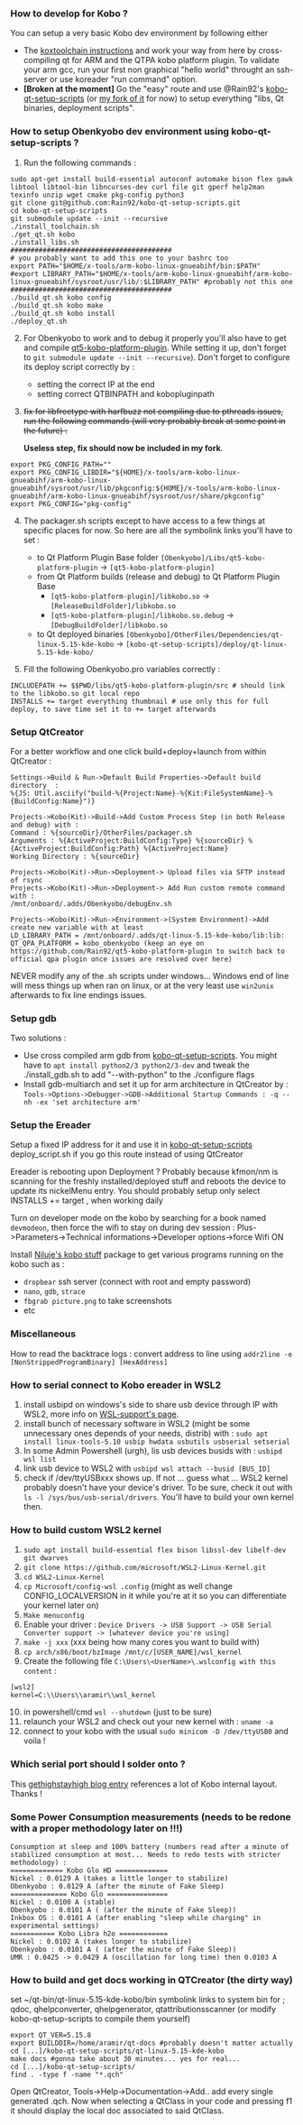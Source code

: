 ### How to develop for Kobo ?

You can setup a very basic Kobo dev environment by following either 
- The <a href="https://github.com/koreader/koxtoolchain">koxtoolchain instructions</a> and work your way from here by cross-compiling qt for ARM and the QTPA kobo platform plugin. To validate your arm gcc, run your first non graphical "hello world" throught an ssh-server or use koreader "run command" option.
- **[Broken at the moment]** Go the "easy" route and use @Rain92's <a href="https://github.com/Rain92/kobo-qt-setup-scripts">kobo-qt-setup-scripts</a> (or <a href="https://github.com/Aryetis/kobo-qt-setup-scripts">my fork of it</a> for now) to setup everything "libs, Qt binaries, deployment scripts".

### How to setup Obenkyobo dev environment using kobo-qt-setup-scripts ?
1. Run the following commands :
```
sudo apt-get install build-essential autoconf automake bison flex gawk libtool libtool-bin libncurses-dev curl file git gperf help2man texinfo unzip wget cmake pkg-config python3
git clone git@github.com:Rain92/kobo-qt-setup-scripts.git
cd kobo-qt-setup-scripts
git submodule update --init --recursive
./install_toolchain.sh
./get_qt.sh kobo
./install_libs.sh
########################################
# you probably want to add this one to your bashrc too
export PATH="$HOME/x-tools/arm-kobo-linux-gnueabihf/bin:$PATH"
#export LIBRARY_PATH="$HOME/x-tools/arm-kobo-linux-gnueabihf/arm-kobo-linux-gnueabihf/sysroot/usr/lib/:$LIBRARY_PATH" #probably not this one
########################################
./build_qt.sh kobo config
./build_qt.sh kobo make
./build_qt.sh kobo install
./deploy_qt.sh
```

2. For Obenkyobo to work and to debug it properly you'll also have to get and compile <a href="https://github.com/Rain92/qt5-kobo-platform-plugin">qt5-kobo-platform-plugin</a>. While setting it up, don't forget to `git submodule update --init --recursive`). 
Don't forget to configure its deploy script correctly by :
    - setting the correct IP at the end
    - setting correct QTBINPATH and kobopluginpath

3. ~~fix for libfreetype with harfbuzz not compiling due to pthreads issues, run the following commands (will very probably break at some point in the future) :~~ 

    **Useless step, fix should now be included in my fork**.
```
export PKG_CONFIG_PATH=""
export PKG_CONFIG_LIBDIR="${HOME}/x-tools/arm-kobo-linux-gnueabihf/arm-kobo-linux-gnueabihf/sysroot/usr/lib/pkgconfig:${HOME}/x-tools/arm-kobo-linux-gnueabihf/arm-kobo-linux-gnueabihf/sysroot/usr/share/pkgconfig"
export PKG_CONFIG="pkg-config"
```

4. The packager.sh scripts except to have access to a few things at specific places for now. So here are all the symbolink links you'll have to set :
    - to Qt Platform Plugin Base folder `[Obenkyobo]/Libs/qt5-kobo-platform-plugin` -> `[qt5-kobo-platform-plugin]`
    - from Qt Platform builds (release and debug) to Qt Platform Plugin Base 
        - `[qt5-kobo-platform-plugin]/libkobo.so` -> `[ReleaseBuildFolder]/libkobo.so`
        - `[qt5-kobo-platform-plugin]/libkobo.so.debug` -> `[DebugBuildFolder]/libkobo.so`
    - to Qt deployed binaries `[Obenkyobo]/OtherFiles/Dependencies/qt-linux-5.15-kde-kobo` -> `[kobo-qt-setup-scripts]/deploy/qt-linux-5.15-kde-kobo/`

5. Fill the following Obenkyobo.pro variables correctly : 
```
INCLUDEPATH += $$PWD/libs/qt5-kobo-platform-plugin/src # should link to the libkobo.so git local repo
INSTALLS += target everything thumbnail # use only this for full deploy, to save time set it to += target afterwards  
```

### Setup QtCreator

For a better workflow and one click build+deploy+launch from within QtCreator : 
```
Settings->Build & Run->Default Build Properties->Default build directory  : 
%{JS: Util.asciify("build-%{Project:Name}-%{Kit:FileSystemName}-%{BuildConfig:Name}")}

Projects->Kobo(Kit)->Build->Add Custom Process Step (in both Release and debug) with : 
Command : %{sourceDir}/OtherFiles/packager.sh
Arguments : %{ActiveProject:BuildConfig:Type} %{sourceDir} %{ActiveProject:BuildConfig:Path} %{ActiveProject:Name}
Working Directory : %{sourceDir}

Projects->Kobo(Kit)->Run->Deployment-> Upload files via SFTP instead of rsync
Projects->Kobo(Kit)->Run->Deployment-> Add Run custom remote command with :  
/mnt/onboard/.adds/Obenkyobo/debugEnv.sh

Projects->Kobo(Kit)->Run->Environment->(System Environment)->Add create new variable with at least 
LD_LIBRARY_PATH = /mnt/onboard/.adds/qt-linux-5.15-kde-kobo/lib:lib:
QT_QPA_PLATFORM = kobo_obenkyobo (keep an eye on https://github.com/Rain92/qt5-kobo-platform-plugin to switch back to official qpa plugin once issues are resolved over here)
```

NEVER modify any of the .sh scripts under windows... Windows end of line will mess things up when ran on linux, or at the very least use `win2unix` afterwards to fix line endings issues.

### Setup gdb

Two solutions : 
- Use cross compiled arm gdb from <a href="https://github.com/Rain92/kobo-qt-setup-scripts">kobo-qt-setup-scripts</a>. You might have to `apt install python2/3 python2/3-dev` and tweak the ./install_gdb.sh to add "--with-python" to the ./configure flags
- Install gdb-multiarch and set it up for arm architecture in QtCreator by :  `Tools->Options->Debugger->GDB->Additional Startup Commands : -q --nh -ex 'set architecture arm'`

### Setup the Ereader

Setup a fixed IP address for it and use it in <a href="https://github.com/Rain92/kobo-qt-setup-scripts">kobo-qt-setup-scripts</a>  deploy_script.sh if you go this route instead of using QtCreator

Ereader is rebooting upon Deployment ? Probably because kfmon/nm is scanning for the freshly installed/deployed stuff and reboots the device to update its nickelMenu entry. You should probably setup only select INSTALLS += target , when working daily

Turn on developer mode on the kobo by searching for a book named `devmodeon`, then force the wifi to stay on during dev session : Plus->Parameters->Technical informations->Developer options->force Wifi ON

Install <a href="https://www.mobileread.com/forums/showthread.php?t=254214">Niluje's kobo stuff</a> package to get various programs running on the kobo such as : 
- `dropbear` ssh server (connect with root and empty password)
- `nano`, `gdb`, `strace`
- `fbgrab picture.png` to take screenshots
- etc 

### Miscellaneous

How to read the backtrace logs : convert address to line using `addr2line -e [NonStrippedProgramBinary] [HexAddress]`

### How to serial connect to Kobo ereader in WSL2 

1. install usbipd on windows's side to share usb device through IP with WSL2, more info on <a href="https://github.com/dorssel/usbipd-win/wiki/WSL-support">WSL-support's page</a>.
2. install bunch of necessary software in WSL2 (might be some unnecessary ones depends of your needs, distrib) with : 
`sudo apt install linux-tools-5.10 usbip hwdata usbutils usbserial setserial`
3. In some Admin Powershell (urgh), lis usb devices busids with : `usbipd wsl list`
4. link usb device to WSL2 with `usbipd wsl attach --busid [BUS_ID]`
5. check if /dev/ttyUSBxxx shows up. If not ... guess what ... WSL2 kernel probably doesn't have your device's driver. To be sure, check it out with `ls -l /sys/bus/usb-serial/drivers`. You'll have to build your own kernel then.

### How to build custom WSL2 kernel 

1. `sudo apt install build-essential flex bison libssl-dev libelf-dev git dwarves`
2. `git clone https://github.com/microsoft/WSL2-Linux-Kernel.git`
3. `cd WSL2-Linux-Kernel`
4. `cp Microsoft/config-wsl .config` (might as well change CONFIG_LOCALVERSION in it while you're at it so you can differentiate your kernel later on)
5. `Make menuconfig`
6. Enable your driver : `Device Drivers -> USB Support -> USB Serial Converter support -> [whatever device you're using]`
7. `make -j xxx` (xxx being how many cores you want to build with)
8. `cp arch/x86/boot/bzImage /mnt/c/[USER_NAME]/wsl_kernel`
9. Create the following file `C:\Users\<UserName>\.wslconfig with this content` : 
```
[wsl2]
kernel=C:\\Users\\aramir\\wsl_kernel
```
10. in powershell/cmd `wsl --shutdown` (just to be sure)
11. relaunch your WSL2 and check out your new kernel with : `uname -a` 
12. connect to your kobo with the usual `sudo minicom -D /dev/ttyUSB0` and voila !

### Which serial port should I solder onto ?

This <a href="http://gethighstayhigh.co.uk/kobo-self-build/">gethighstayhigh blog entry</a> references a lot of Kobo internal layout. Thanks !

### Some Power Consumption measurements (needs to be redone with a proper methodology later on !!!)
```
Consumption at sleep and 100% battery (numbers read after a minute of stabilized consumption at most... Needs to redo tests with stricter methodology) : 
============= Kobo Glo HD =============
Nickel : 0.0129 A (takes a little longer to stabilize)
Obenkyobo : 0.0129 A (after the minute of Fake Sleep)
============== Kobo Glo ===============
Nickel : 0.0100 A (stable)
Obenkyobo : 0.0101 A ( (after the minute of Fake Sleep))
Inkbox OS : 0.0101 A (after enabling "sleep while charging" in experimental settings)
=========== Kobo Libra h2o ============
Nickel : 0.0102 A (takes longer to stabilize) 
Obenkyobo : 0.0101 A ( (after the minute of Fake Sleep)) 
UMR : 0.0425 -> 0.0429 A (oscillation for long time) then 0.0103 A
```

### How to build and get docs working in QTCreator (the dirty way)

set ~/qt-bin/qt-linux-5.15-kde-kobo/bin symbolink links to system bin for ; qdoc, qhelpconverter, qhelpgenerator, qtattributionsscanner (or modify kobo-qt-setup-scripts to compile them yourself)

```
export QT_VER=5.15.8
export BUILDDIR=/home/aramir/qt-docs #probably doesn't matter actually
cd [...]/kobo-qt-setup-scripts/qt-linux-5.15-kde-kobo
make docs #gonna take about 30 minutes... yes for real...
cd [...]/kobo-qt-setup-scripts/
find . -type f -name "*.qch"
```

Open QtCreator, Tools->Help->Documentation->Add.. add every single generated .qch.
Now when selecting a QtClass in your code and pressing f1 it should display the local doc associated to said QtClass.